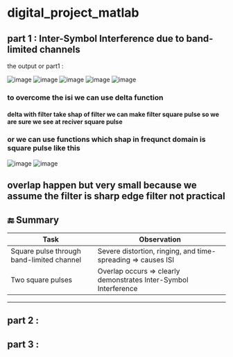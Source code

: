 # digital_project_matlab

## part 1 :  Inter-Symbol Interference due to band-limited channels
the output or part1 : 

![image](https://github.com/user-attachments/assets/17a0ef5b-4f56-4401-95f2-31f361aa8ac9)
![image](https://github.com/user-attachments/assets/86437740-2e7c-4c08-ac9c-8f3554f4e09b)
![image](https://github.com/user-attachments/assets/21f0cfb0-5a0b-4044-9e27-7be0253ba14c)
![image](https://github.com/user-attachments/assets/5622f0de-4e5b-4b9c-92c5-a1e3305b0c44)
![image](https://github.com/user-attachments/assets/cf7bbd29-8bae-4e7f-9ec3-48b8ddc8f30e)

### to overcome the isi we can use delta function 
#### delta with filter take shap of filter we can make filter square pulse so we are sure we see at reciver square pulse 
### or we can use functions which shap in frequnct domain is square pulse like this 

![image](https://github.com/user-attachments/assets/0ac2bacd-6662-4fa6-901c-e0e08628be59)
![image](https://github.com/user-attachments/assets/dff4ecf9-8e79-4fe1-a829-7b8e89515e81)

## overlap happen but very small because we assume the filter is sharp edge filter not practical 

## 🔚 Summary
| Task                                      | Observation                                                           |
| ----------------------------------------- | --------------------------------------------------------------------- |
| Square pulse through band-limited channel | Severe distortion, ringing, and time-spreading ⇒ causes ISI           |
| Two square pulses                         | Overlap occurs ⇒ clearly demonstrates Inter-Symbol Interference       |

---
## part 2 :

## part 3 :
